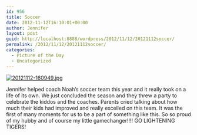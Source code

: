 ```yaml
---
id: 956
title: Soccer
date: 2012-11-12T16:10:01+00:00
author: Jennifer
layout: post
guid: http://localhost:8888/wordpress/2012/11/12/20121112soccer/
permalink: /2012/11/12/20121112soccer/
categories:
  - Picture of the Day
  - Uncategorized
---
```

[<img alt="20121112-160949.jpg" class="alignnone size-full" src="http://static.squarespace.com/static/50db6bb3e4b015296cd43789/50dfa5b1e4b0dc6320e0b5ea/50dfa5b5e4b0dc6320e0b9a5/1352736592000/?format=original" />](http://static.squarespace.com/static/50db6bb3e4b015296cd43789/50dfa5b1e4b0dc6320e0b5ea/50dfa5b5e4b0dc6320e0b9a5/1352736592000/?format=original)

Jennifer helped coach Noah&#8217;s soccer team this year and it really took on a life of its own. We just concluded the season and they threw a party to celebrate the kiddos and the coaches. Parents cried talking about how much their kids had improved and really excelled on this team. It was the first of many moments for us to be a part of something like this. So so proud of my hubby and of course my little gamechanger!!!! GO LIGHTENING TIGERS!